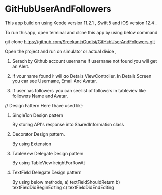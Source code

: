 # GitHubUserAndFollowers

This app build on using Xcode version 11.2.1 , Swift 5 and iOS version 12.4 .


To run this app, open terminal and clone this app by using below command

git clone https://github.com/SreekanthGudisi/GitHubUserAndFollowers.git



Open the project and run on simulator or actual divice ,

1. Serach by Github account username if username not found you will get an Alert.

2. If your name found it will go Details ViewController.  In Details Screen you can see Username, Email And Avatar. 

3. If user has followers, you can see list of followers in tableview like followers Name and Avatar.

// Design Pattern
Here I have used like

1. SingleTon Design pattern

     By storing API's response into SharedInformation class
     
1. Decorator Design pattern.
     
     By using Extension 
     
2. TableView Delegate Design pattern

     By using TableView heightForRowAt
     
3. TextField Delegate Design pattern
    
     By using below methods, 
            a) textFieldShouldReturn
            b) textFieldDidBeginEditing
            c) textFieldDidEndEditing

